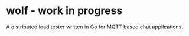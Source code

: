 # wolf - work in progress
A distributed load tester written in Go for MQTT based chat applications.
